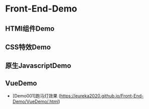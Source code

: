 # Front-End-Demo

## HTMl组件Demo

## CSS特效Demo

## 原生JavascriptDemo

## VueDemo
* [Demo001]跑马灯效果 (https://eureka2020.github.io/Front-End-Demo/VueDemo/.html)<br>
